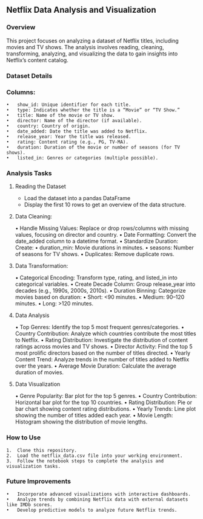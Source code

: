 ## Netflix Data Analysis and Visualization

### Overview

This project focuses on analyzing a dataset of Netflix titles, including movies and TV shows. The analysis involves reading, cleaning, transforming, analyzing, and visualizing the data to gain insights into Netflix’s content catalog.

### Dataset Details

### Columns:

	•	show_id: Unique identifier for each title.
	•	type: Indicates whether the title is a “Movie” or “TV Show.”
	•	title: Name of the movie or TV show.
	•	director: Name of the director (if available).
	•	country: Country of origin.
	•	date_added: Date the title was added to Netflix.
	•	release_year: Year the title was released.
	•	rating: Content rating (e.g., PG, TV-MA).
	•	duration: Duration of the movie or number of seasons (for TV shows).
	•	listed_in: Genres or categories (multiple possible).

### Analysis Tasks

1. Reading the Dataset

	*	Load the dataset into a pandas DataFrame
	*	Display the first 10 rows to get an overview of the data structure.

3. Data Cleaning:

	•	Handle Missing Values: Replace or drop rows/columns with missing values, focusing on director and country.
	•	Date Formatting: Convert the date_added column to a datetime format.
	•	Standardize Duration: Create:
	•	duration_min: Movie durations in minutes.
	•	seasons: Number of seasons for TV shows.
	•	Duplicates: Remove duplicate rows.

4. Data Transformation:

	•	Categorical Encoding: Transform type, rating, and listed_in into categorical variables.
	•	Create Decade Column: Group release_year into decades (e.g., 1990s, 2000s, 2010s).
	•	Duration Binning: Categorize movies based on duration:
	•	Short: <90 minutes.
	•	Medium: 90–120 minutes.
	•	Long: >120 minutes.

5. Data Analysis

	•	Top Genres: Identify the top 5 most frequent genres/categories.
	•	Country Contribution: Analyze which countries contribute the most titles to Netflix.
	•	Rating Distribution: Investigate the distribution of content ratings across movies and TV shows.
	•	Director Activity: Find the top 5 most prolific directors based on the number of titles directed.
	•	Yearly Content Trend: Analyze trends in the number of titles added to Netflix over the years.
	•	Average Movie Duration: Calculate the average duration of movies.

6. Data Visualization

	•	Genre Popularity: Bar plot for the top 5 genres.
	•	Country Contribution: Horizontal bar plot for the top 10 countries.
	•	Rating Distribution: Pie or bar chart showing content rating distributions.
	•	Yearly Trends: Line plot showing the number of titles added each year.
	•	Movie Length: Histogram showing the distribution of movie lengths.

### How to Use

	1.	Clone this repository.
	2.	Load the netflix_data.csv file into your working environment.
	3.	Follow the notebook steps to complete the analysis and visualization tasks.

### Future Improvements

	•	Incorporate advanced visualizations with interactive dashboards.
	•	Analyze trends by combining Netflix data with external datasets like IMDb scores.
	•	Develop predictive models to analyze future Netflix trends.
